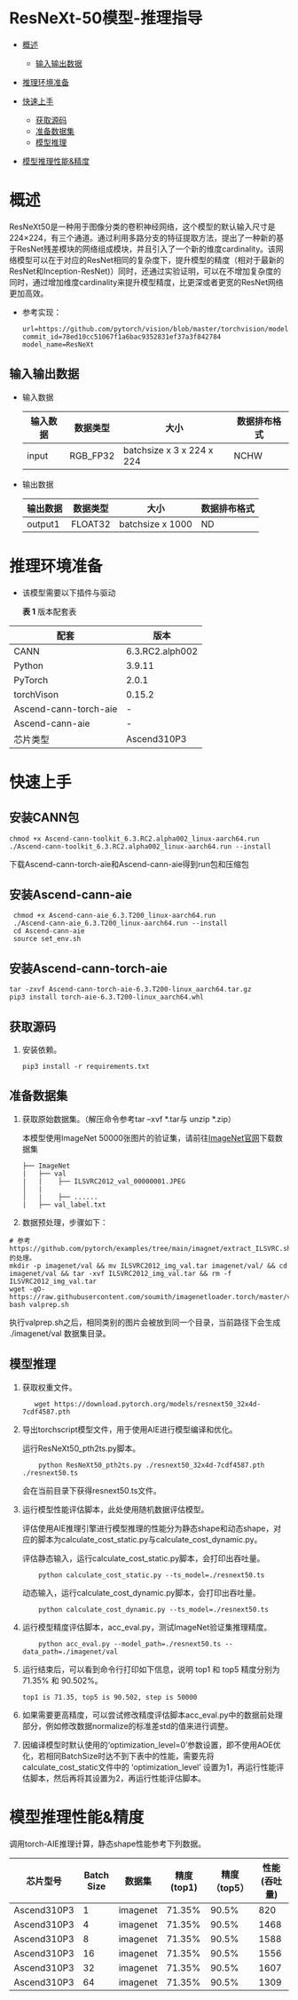 # ResNeXt-50模型-推理指导


- [概述](#ZH-CN_TOPIC_0000001172161501)

    - [输入输出数据](#section540883920406)



- [推理环境准备](#ZH-CN_TOPIC_0000001126281702)

- [快速上手](#ZH-CN_TOPIC_0000001126281700)

  - [获取源码](#section4622531142816)
  - [准备数据集](#section183221994411)
  - [模型推理](#section741711594517)

- [模型推理性能&精度](#ZH-CN_TOPIC_0000001172201573)





# 概述<a name="ZH-CN_TOPIC_0000001172161501"></a>

ResNeXt50是一种用于图像分类的卷积神经网络，这个模型的默认输入尺寸是224×224，有三个通道。通过利用多路分支的特征提取方法，提出了一种新的基于ResNet残差模块的网络组成模块，并且引入了一个新的维度cardinality。该网络模型可以在于对应的ResNet相同的复杂度下，提升模型的精度（相对于最新的ResNet和Inception-ResNet)）同时，还通过实验证明，可以在不增加复杂度的同时，通过增加维度cardinality来提升模型精度，比更深或者更宽的ResNet网络更加高效。


- 参考实现：

  ```
  url=https://github.com/pytorch/vision/blob/master/torchvision/models/resnet.py
  commit_id=78ed10cc51067f1a6bac9352831ef37a3f842784
  model_name=ResNeXt
  ```
  




## 输入输出数据<a name="section540883920406"></a>

- 输入数据

  | 输入数据 | 数据类型 | 大小                      | 数据排布格式 |
  | -------- | -------- | ------------------------- | ------------ |
  | input    | RGB_FP32 | batchsize x 3 x 224 x 224 | NCHW         |


- 输出数据

  | 输出数据 | 数据类型 | 大小     | 数据排布格式 |
  | -------- | -------- | -------- | ------------ |
  | output1  | FLOAT32  | batchsize x 1000 | ND           |




# 推理环境准备<a name="ZH-CN_TOPIC_0000001126281702"></a>

- 该模型需要以下插件与驱动   

  **表 1**  版本配套表

| 配套                    | 版本              | 
|-----------------------|-----------------| 
| CANN                  | 6.3.RC2.alph002 |                                                       |
| Python                | 3.9.11          |                                                           
| PyTorch               | 2.0.1           |
| torchVison            | 0.15.2          |                                                      |
| Ascend-cann-torch-aie | -               |
| Ascend-cann-aie       | -               |
| 芯片类型                  | Ascend310P3     |                      



# 快速上手<a name="ZH-CN_TOPIC_0000001126281700"></a>

## 安装CANN包

 ```
 chmod +x Ascend-cann-toolkit_6.3.RC2.alpha002_linux-aarch64.run 
./Ascend-cann-toolkit_6.3.RC2.alpha002_linux-aarch64.run --install
 ```
下载Ascend-cann-torch-aie和Ascend-cann-aie得到run包和压缩包
## 安装Ascend-cann-aie
 ```
  chmod +x Ascend-cann-aie_6.3.T200_linux-aarch64.run
  ./Ascend-cann-aie_6.3.T200_linux-aarch64.run --install
  cd Ascend-cann-aie
  source set_env.sh
  ```
## 安装Ascend-cann-torch-aie
 ```
 tar -zxvf Ascend-cann-torch-aie-6.3.T200-linux_aarch64.tar.gz
 pip3 install torch-aie-6.3.T200-linux_aarch64.whl
 ```

## 获取源码<a name="section4622531142816"></a>
1. 安装依赖。

   ```
   pip3 install -r requirements.txt
   ```

## 准备数据集<a name="section183221994411"></a>

1. 获取原始数据集。（解压命令参考tar –xvf  \*.tar与 unzip \*.zip）

   本模型使用ImageNet 50000张图片的验证集，请前往[ImageNet官网](https://image-net.org/download.php)下载数据集
    ```
    ├── ImageNet
    |   ├── val
    |   |    ├── ILSVRC2012_val_00000001.JPEG
    │   |    
    │   |    ├── ......
    |   ├── val_label.txt
    ```

2. 数据预处理，步骤如下：
```
# 参考https://github.com/pytorch/examples/tree/main/imagnet/extract_ILSVRC.sh的处理。
mkdir -p imagenet/val && mv ILSVRC2012_img_val.tar imagenet/val/ && cd imagenet/val && tar -xvf ILSVRC2012_img_val.tar && rm -f ILSVRC2012_img_val.tar
wget -qO- https://raw.githubusercontent.com/soumith/imagenetloader.torch/master/valprep.sh
bash valprep.sh
```
执行valprep.sh之后，相同类别的图片会被放到同一个目录，当前路径下会生成 ./imagenet/val 数据集目录。


## 模型推理<a name="section741711594517"></a>

1. 获取权重文件。

   ```
      wget https://download.pytorch.org/models/resnext50_32x4d-7cdf4587.pth
   ```

2. 导出torchscript模型文件，用于使用AIE进行模型编译和优化。
       
    运行ResNeXt50_pth2ts.py脚本。
    ```
        python ResNeXt50_pth2ts.py ./resnext50_32x4d-7cdf4587.pth ./resnext50.ts
    ```

    会在当前目录下获得resnext50.ts文件。

3. 运行模型性能评估脚本，此处使用随机数据评估模型。
    
    评估使用AIE推理引擎进行模型推理的性能分为静态shape和动态shape，对应的脚本为calculate_cost_static.py与calculate_cost_dynamic.py。

    评估静态输入，运行calculate_cost_static.py脚本，会打印出吞吐量。

    ```
        python calculate_cost_static.py --ts_model=./resnext50.ts
    ```

    动态输入，运行calculate_cost_dynamic.py脚本，会打印出吞吐量。

    ```
        python calculate_cost_dynamic.py --ts_model=./resnext50.ts
    ```
   
4. 运行模型精度评估脚本，acc_eval.py，测试ImageNet验证集推理精度。

    ```
        python acc_eval.py --model_path=./resnext50.ts --data_path=./imagenet/val
    ```
   
5. 运行结束后，可以看到命令行打印如下信息，说明 top1 和 top5 精度分别为 71.35% 和 90.502%。
    ```
    top1 is 71.35, top5 is 90.502, step is 50000
    ```
   
6. 如果需要更高精度，可以尝试修改精度评估脚本acc_eval.py中的数据前处理部分，例如修改数据normalize的标准差std的值来进行调整。

7. 因编译模型时默认使用的‘optimization_level=0’参数设置，即不使用AOE优化，若相同BatchSize时达不到下表中的性能，需要先将
calculate_cost_static文件中的 ‘optimization_level’ 设置为1，再运行性能评估脚本，然后再将其设置为2，再运行性能评估脚本。
# 模型推理性能&精度<a name="ZH-CN_TOPIC_0000001172201573"></a>

调用torch-AIE推理计算，静态shape性能参考下列数据。

| 芯片型号 | Batch Size | 数据集 | 精度(top1) | 精度（top5） | 性能(吞吐量) |
| --------- |------------| ---------- |----------|----------|---------|
|     Ascend310P3      | 1          |     imagenet       | 71.35%   | 90.5%    | 820     |
|     Ascend310P3      | 4          |     imagenet       | 71.35%   | 90.5%    | 1468    |
|     Ascend310P3      | 8          |     imagenet       | 71.35%   | 90.5%    | 1588    |
|     Ascend310P3      | 16         |     imagenet       | 71.35%   | 90.5%    | 1556    |
|     Ascend310P3      | 32         |     imagenet       | 71.35%   | 90.5%    | 1607    |
|     Ascend310P3      | 64         |     imagenet       | 71.35%   | 90.5%    | 1309    |
